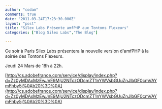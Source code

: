 ```yaml
---
author: "codam"
comments: true
date: "2011-03-24T17:23:30.000Z"
layout: "post"
title: "Silex Labs Présente amfPHP aux Tontons Flexeurs"
categories: ["Blog Silex Labs","The Blog"]

---
```

Ce soir à Paris Silex Labs présentera la nouvelle version d'amfPHP à la soirée des Tontons Flexeurs.

Jeudi 24 Mars de 18h à 22h.

[http://cs.adobefrance.com/service/display/index.php?d=Zz0yMDAxMzEwJnE9MjU2NTczODcmZT1nYWVsbGUuZnJlbGF0cmVAYmFhby5j%0Ab20%3D%0A](http://cs.adobefrance.com/service/display/index.php?d=Zz0yMDAxMzEwJnE9MjU2NTczODcmZT1nYWVsbGUuZnJlbGF0cmVAYmFhby5j%0Ab20%3D%0A)


